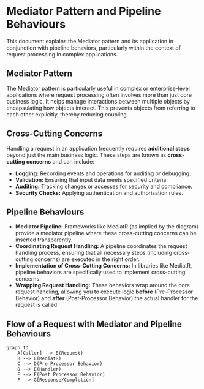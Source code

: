 # Mediator Pattern and Pipeline Behaviours

This document explains the Mediator pattern and its application in conjunction with pipeline behaviors, particularly within the context of request processing in complex applications.

## Mediator Pattern

The Mediator pattern is particularly useful in complex or enterprise-level applications where request processing often involves more than just core business logic. It helps manage interactions between multiple objects by encapsulating how objects interact. This prevents objects from referring to each other explicitly, thereby reducing coupling.

## Cross-Cutting Concerns

Handling a request in an application frequently requires **additional steps** beyond just the main business logic. These steps are known as **cross-cutting concerns** and can include:

* **Logging:** Recording events and operations for auditing or debugging.
* **Validation:** Ensuring that input data meets specified criteria.
* **Auditing:** Tracking changes or accesses for security and compliance.
* **Security Checks:** Applying authentication and authorization rules.

## Pipeline Behaviours

* **Mediator Pipeline:** Frameworks like MediatR (as implied by the diagram) provide a mediator pipeline where these cross-cutting concerns can be inserted transparently.
* **Coordinating Request Handling:** A pipeline coordinates the request handling process, ensuring that all necessary steps (including cross-cutting concerns) are executed in the right order.
* **Implementation of Cross-Cutting Concerns:** In libraries like MediatR, pipeline behaviors are specifically used to implement cross-cutting concerns.
* **Wrapping Request Handling:** These behaviors wrap around the core request handling, allowing you to execute logic **before** (Pre-Processor Behavior) and **after** (Post-Processor Behavior) the actual handler for the request is called.

## Flow of a Request with Mediator and Pipeline Behaviours

```mermaid
graph TD
    A[Caller] --> B(Request)
    B --> C(MediatR)
    C --> D(Pre Processor Behavior)
    D --> E(Handler)
    E --> F(Post Processor Behavior)
    F --> G[Response/Completion]